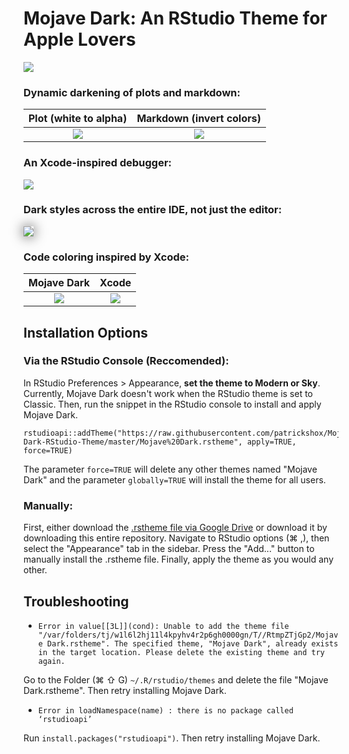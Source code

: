 # Mojave Dark: An RStudio Theme for Apple Lovers

![](https://github.com/patrickshox/Mojave-Dark-RStudio-Theme/blob/master/Demo%20Images%20and%20Gifs/Main.png)

### Dynamic darkening of plots and markdown:

Plot (white to alpha)             |  Markdown (invert colors)
:-------------------------:|:-------------------------:
![](https://github.com/patrickshox/Mojave-Dark-RStudio-Theme/blob/master/Demo%20Images%20and%20Gifs/PlotsWhiteTransparencyDemo.gif)  |  ![](https://github.com/patrickshox/Mojave-Dark-RStudio-Theme/blob/master/Demo%20Images%20and%20Gifs/MarkdownColorInversionDemo.gif)

### An Xcode-inspired debugger:
![](https://github.com/patrickshox/Mojave-Dark-RStudio-Theme/blob/master/Demo%20Images%20and%20Gifs/DebugStyles.png)

### Dark styles across the entire IDE, not just the editor:
<img src="https://github.com/patrickshox/Mojave-Dark-RStudio-Theme/blob/master/Demo%20Images%20and%20Gifs/DarkPanels.png" style = "box-shadow: 0px 0px 20px 0px rgba(0,0,0,0.75);">

### Code coloring inspired by Xcode:

Mojave Dark              |  Xcode
:-------------------------:|:-------------------------:
<img src="https://github.com/patrickshox/Mojave-Dark-RStudio-Theme/blob/master/Demo%20Images%20and%20Gifs/Mojave%20Dark%20Fonts%20and%20Colors.png">   |  <img src="https://github.com/patrickshox/Mojave-Dark-RStudio-Theme/blob/master/Demo%20Images%20and%20Gifs/Xcode%20Fonts%20and%20Colors.png"> 

## Installation Options
### Via the RStudio Console (Reccomended):
In RStudio Preferences > Appearance, **set the theme to Modern or Sky**. Currently, Mojave Dark doesn't work when the RStudio theme is set to Classic. Then, run the snippet in the RStudio console to install and apply Mojave Dark.
```
rstudioapi::addTheme("https://raw.githubusercontent.com/patrickshox/Mojave-Dark-RStudio-Theme/master/Mojave%20Dark.rstheme", apply=TRUE, force=TRUE)
```
The parameter `force=TRUE` will delete any other themes named "Mojave Dark" and the parameter `globally=TRUE` will install the theme for all users.

### Manually:
First, either download the [.rstheme file via Google Drive](https://drive.google.com/open?id=18A_Tb0vq4T_gmFtcvGoXzIlaMoUJNmvJ) or download it by downloading this entire repository. Navigate to RStudio options (&#8984; ,), then select the "Appearance" tab in the sidebar. Press the "Add..." button to manually install the .rstheme file. Finally, apply the theme as you would any other.

## Troubleshooting
- `Error in value[[3L]](cond): Unable to add the theme file "/var/folders/tj/w1l6l2hj11l4kpyhv4r2p6gh0000gn/T//RtmpZTjGp2/Mojave Dark.rstheme". The specified theme, "Mojave Dark", already exists in the target location. Please delete the existing theme and try again.`

Go to the Folder (&#8984; &#8679; G) `~/.R/rstudio/themes` and delete the file "Mojave Dark.rstheme". Then retry installing Mojave Dark.
- `Error in loadNamespace(name) : there is no package called ‘rstudioapi’`

Run `install.packages("rstudioapi")`. Then retry installing Mojave Dark. 

